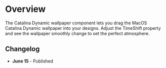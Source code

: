 # Overview

The Catalina Dynamic wallpaper component lets you drag the MacOS Catalina Dynamic wallpaper into your designs. Adjust the TimeShift property and see the wallpaper smoothly change to set the perfect atmosphere. 

## Changelog
- **June 15** - Published